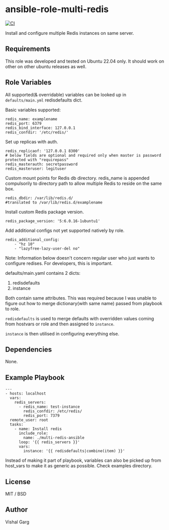 ansible-role-multi-redis
=========

[![CI](https://github.com/codeanotherday/ansible-role-multi-redis/actions/workflows/ci.yml/badge.svg?branch=master)](https://github.com/codeanotherday/ansible-role-multi-redis/actions/workflows/ci.yml)

Install and configure multiple Redis instances on same server.

Requirements
------------

This role was developed and tested on Ubuntu 22.04 only. It should work on other on other ubuntu releases as well.

Role Variables
--------------

All supported(& overridable) variables can be looked up in `defaults/main.yml` redisdefaults dict.

Basic variables supported:
```
redis_name: examplename
redis_port: 6379
redis_bind_interface: 127.0.0.1
redis_confdir: '/etc/redis/'
```

Set up replicas with auth.
```
redis_replicaof: '127.0.0.1 8300'
# below fields are optional and required only when master is password protected with "requirepass"
redis_masterauth: secretpassword
redis_masteruser: legituser
```

Custom mount points for Redis db directory.
redis_name is appended compulsorily to directory path to allow multiple Redis to reside on the same box.
```
redis_dbdir: /var/lib/redis.d/
#translated to /var/lib/redis.d/examplename
```

Install custom Redis package version.
```
redis_package_version: '5:6.0.16-1ubuntu1'
```

Add additional configs not yet supported natively by role.
```
redis_additional_config:
    - "hz 10"
    - "lazyfree-lazy-user-del no"
```

Note: Information below doesn't concern regular user who just wants to configure redises. For developers, this is important.

defaults/main.yaml contains 2 dicts:
1. redisdefaults
2. instance

Both contain same attributes. This was required because I was unable to figure out how to merge dictionary(with same name) passed from playbook to role.

`redisdefaults` is used to merge defaults with overridden values coming from hostvars or role and then assigned to `instance`.

`instance` is then utilised in configuring everything else.

Dependencies
------------

None.

Example Playbook
----------------

    ---
    - hosts: localhost
      vars:
        redis_servers:
          - redis_name: test-instance
            redis_confdir: /etc/redis/
            redis_port: 7379
      remote_user: root
      tasks:
        - name: Install redis
          include_role:
            name: ./multi-redis-ansible
          loop: '{{ redis_servers }}'
          vars:
            instance: '{{ redisdefaults|combine(item) }}'

Instead of making it part of playbook, variables can also be picked up from host_vars to make it as generic as possible.
Check examples directory.

License
-------

MIT / BSD

Author
-------
Vishal Garg
